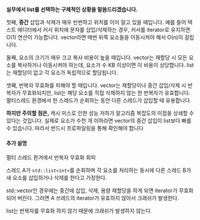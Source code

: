 
**실무에서 list를 선택하는 구체적인 상황을 말씀드리겠습니다.**

첫째, **중간** 삽입과 삭제가 매우 빈번하고 위치를 이미 알고 있을 때입니다. 예를 들어 텍스트 에디터에서 커서 위치에 문자를 삽입/삭제하는 경우, 커서를 iterator로 유지하면 O(1) 연산이 가능합니다. vector라면 매번 뒤쪽 요소들을 이동시켜야 해서 O(n)이 걸립니다.

둘째, 요소의 크기가 매우 크고 복사 비용이 높을 때입니다. vector는 재할당 시 모든 요소를 복사하거나 이동시켜야 하는데, 요소가 수 KB 이상이면 이 비용이 상당합니다. list는 재할당이 없고 각 요소가 독립적으로 할당됩니다.

셋째, 반복자 무효화를 피해야 할 때입니다. vector는 재할당이나 중간 삽입/삭제 시 반복자가 무효화되지만, list는 해당 요소를 직접 삭제하지 않는 한 반복자가 유효합니다. 멀티스레드 환경에서 한 스레드가 순회하는 동안 다른 스레드가 삽입할 때 유용합니다.

**하지만 주의할 점은,** 캐시 미스로 인한 성능 저하가 알고리즘 복잡도의 이점을 상쇄할 수 있다는 것입니다. 실제로 요소가 수천 개 이하라면 vector의 중간 삽입이 list보다 빠를 수 있습니다. 따라서 반드시 프로파일링을 통해 확인해야 합니다


#### 추가 설명

멀티 스레드 환겨에서 반복자 무효화 회피

스레드 A가 `std::list<int>`를 순회하며 각 요소를 처리하는 동시에 다른 스레드 B가 새 요소를 삽입하거나 삭제를 한다고 가정한다.

std::vector인 경우에는 중간에 삽입, 삭제, 용량 재할당을 하게 되면 iterator가 무효화 되어 버린다.
그러면 A 쓰레드의 iterator가 유효하지 않아서 크래쉬가 발생한다.

list는 반복자를 무효화 하지 않기 때문에 크래쉬가 발생하지 않는다.